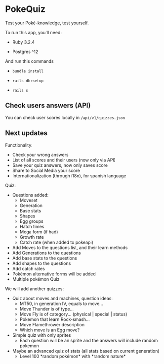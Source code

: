 # PokeQuiz

Test your Poké-knowledge, test yourself.

To run this app, you'll need:

* Ruby 3.2.4

* Postgres ^12

And run this commands

* `bundle install`

* `rails db:setup`

* `rails s`

## Check users answers (API)

You can check user scores locally in `/api/v1/quizzes.json`

## Next updates

Functionality:
* Check your wrong answers
* List of all scores and their users (now only via API)
* Save your quiz answers, now only saves score
* Share to Social Media your score
* Internationalization (through i18n), for spanish language

Quiz:
* Questions added:
  - Moveset
  - Generation
  - Base stats
  - Shapes
  - Egg groups
  - Hatch times
  - Mega form (if had)
  - Growth rate
  - Catch rate (when added to pokeapi)
* Add Moves to the questions list, and their learn methods
* Add Generations to the questions
* Add base stats to the questions
* Add shapes to the questions
* Add catch rates
* Pokémon alternative forms will be added
* Multiple pokémon Quiz

We will add another quizzes:
* Quiz about moves and machines, question ideas:
  - MT50, in generation IV, equals to move... 
  - Move Thunder is of type...
  - Move Fly is of category... (physical | special | status)
  - Pokemon that learn Rock-smash...
  - Move Flamethrower description
  - Which move is an Egg move?
* Simple quiz with only sprites 
  - Each question will be an sprite and the answers will include random pokemon
* Maybe an advanced quiz of stats (all stats based on current generation)
  - Level 100 \*random pokémon\* with \*random nature\* 
